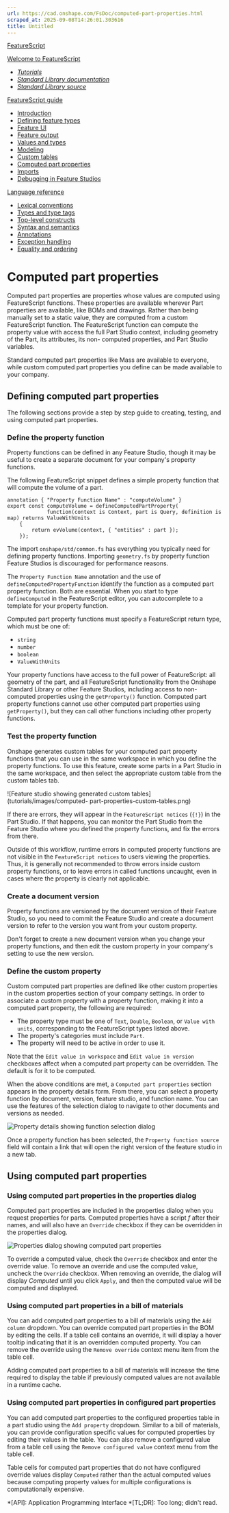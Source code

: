 ```yaml
---
url: https://cad.onshape.com/FsDoc/computed-part-properties.html
scraped_at: 2025-09-08T14:26:01.303616
title: Untitled
---
```


[FeatureScript](index.html)

[Welcome to FeatureScript](index.html)

  * [_Tutorials_](tutorials/create-a-slot-feature.html)
  * [ _Standard Library documentation_](library.html)
  * [ _Standard Library source_](/documents/12312312345abcabcabcdeff)

[FeatureScript guide](intro.html)

  * [Introduction](intro.html)
  * [Defining feature types](feature-types.html)
  * [Feature UI](uispec.html)
  * [Feature output](output.html)
  * [Values and types](variables.html)
  * [Modeling](modeling.html)
  * [Custom tables](tables.html)
  * [Computed part properties](computed-part-properties.html)
  * [Imports](imports.html)
  * [Debugging in Feature Studios](debugging-in-feature-studios.html)

[Language reference](tokens.html)

  * [Lexical conventions](tokens.html)
  * [Types and type tags](type-tags.html)
  * [Top-level constructs](top-level.html)
  * [Syntax and semantics](syntax.html)
  * [Annotations](annotations.html)
  * [Exception handling](exceptions.html)
  * [Equality and ordering](relational.html)

# Computed part properties

Computed part properties are properties whose values are computed using
FeatureScript functions. These properties are available wherever Part
properties are available, like BOMs and drawings. Rather than being manually
set to a static value, they are computed from a custom FeatureScript function.
The FeatureScript function can compute the property value with access the full
Part Studio context, including geometry of the Part, its attributes, its non-
computed properties, and Part Studio variables.

Standard computed part properties like Mass are available to everyone, while
custom computed part properties you define can be made available to your
company.

## Defining computed part properties

The following sections provide a step by step guide to creating, testing, and
using computed part properties.

### Define the property function

Property functions can be defined in any Feature Studio, though it may be
useful to create a separate document for your company's property functions.

The following FeatureScript snippet defines a simple property function that
will compute the volume of a part.

    
    
    annotation { "Property Function Name" : "computeVolume" }
    export const computeVolume = defineComputedPartProperty(
                 function(context is Context, part is Query, definition is map) returns ValueWithUnits
        {
            return evVolume(context, { "entities" : part });
        });
    

The import `onshape/std/common.fs` has everything you typically need for
defining property functions. Importing `geometry.fs` by property function
Feature Studios is discouraged for performance reasons.

The `Property Function Name` annotation and the use of
`defineComputedPropertyFunction` identify the function as a computed part
property function. Both are essential. When you start to type `defineComputed`
in the FeatureScript editor, you can autocomplete to a template for your
property function.

Computed part property functions must specify a FeatureScript return type,
which must be one of:

  * `string`
  * `number`
  * `boolean`
  * `ValueWithUnits`

Your property functions have access to the full power of FeatureScript: all
geometry of the part, and all FeatureScript functionality from the Onshape
Standard Library or other Feature Studios, including access to non-computed
properties using the `getProperty()` function. Computed part property
functions cannot use other computed part properties using `getProperty()`, but
they can call other functions including other property functions.

### Test the property function

Onshape generates custom tables for your computed part property functions that
you can use in the same workspace in which you define the property functions.
To use this feature, create some parts in a Part Studio in the same workspace,
and then select the appropriate custom table from the custom tables tab.

![Feature studio showing generated custom tables](tutorials/images/computed-
part-properties-custom-tables.png)

If there are errors, they will appear in the `FeatureScript notices` (`{!}`)
in the Part Studio. If that happens, you can monitor the Part Studio from the
Feature Studio where you defined the property functions, and fix the errors
from there.

Outside of this workflow, runtime errors in computed property functions are
not visible in the `FeatureScript notices` to users viewing the properties.
Thus, it is generally not recommended to throw errors inside custom property
functions, or to leave errors in called functions uncaught, even in cases
where the property is clearly not applicable.

### Create a document version

Property functions are versioned by the document version of their Feature
Studio, so you need to commit the Feature Studio and create a document version
to refer to the version you want from your custom property.

Don't forget to create a new document version when you change your property
functions, and then edit the custom property in your company's setting to use
the new version.

### Define the custom property

Custom computed part properties are defined like other custom properties in
the custom properties section of your company settings. In order to associate
a custom property with a property function, making it into a computed part
property, the following are required:

  * The property type must be one of `Text`, `Double`, `Boolean`, or `Value with units`, corresponding to the FeatureScript types listed above.
  * The property's categories must include `Part`.
  * The property will need to be active in order to use it.

Note that the `Edit value in workspace` and `Edit value in version` checkboxes
affect when a computed part property can be overridden. The default is for it
to be computed.

When the above conditions are met, a `Computed part properties` section
appears in the property details form. From there, you can select a property
function by document, version, feature studio, and function name. You can use
the features of the selection dialog to navigate to other documents and
versions as needed.

![Property details showing function selection
dialog](tutorials/images/computed-part-properties-select-function.png)

Once a property function has been selected, the `Property function source`
field will contain a link that will open the right version of the feature
studio in a new tab.

## Using computed part properties

### Using computed part properties in the properties dialog

Computed part properties are included in the properties dialog when you
request properties for parts. Computed properties have a script _f_ after
their names, and will also have an `Override` checkbox if they can be
overridden in the properties dialog.

![Properties dialog showing computed part
properties](tutorials/images/computed-part-properties-metadata-dialog.png)

To override a computed value, check the `Override` checkbox and enter the
override value. To remove an override and use the computed value, uncheck the
`Override` checkbox. When removing an override, the dialog will display
_Computed_ until you click `Apply`, and then the computed value will be
computed and displayed.

### Using computed part properties in a bill of materials

You can add computed part properties to a bill of materials using the `Add
column` dropdown. You can override computed part properties in the BOM by
editing the cells. If a table cell contains an override, it will display a
hover tooltip indicating that it is an overridden computed property. You can
remove the override using the `Remove override` context menu item from the
table cell.

Adding computed part properties to a bill of materials will increase the time
required to display the table if previously computed values are not available
in a runtime cache.

### Using computed part properties in configured part properties

You can add computed part properties to the configured properties table in a
part studio using the `Add property` dropdown. Similar to a bill of materials,
you can provide configuration specific values for computed properties by
editing their values in the table. You can also remove a configured value from
a table cell using the `Remove configured value` context menu from the table
cell.

Table cells for computed part properties that do not have configured override
values display `Computed` rather than the actual computed values because
computing property values for multiple configurations is computationally
expensive.

  *[API]: Application Programming Interface
  *[TL;DR]: Too long; didn't read.

